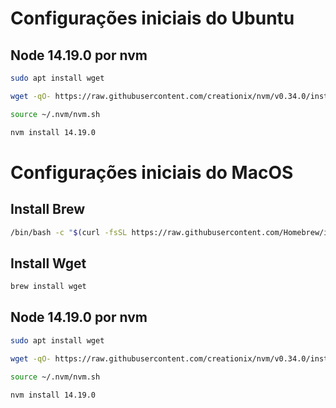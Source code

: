 
# Configurações iniciais do Ubuntu


## Node 14.19.0 por nvm

```bash 
sudo apt install wget
```
```bash
wget -qO- https://raw.githubusercontent.com/creationix/nvm/v0.34.0/install.sh | bash
```
```bash
source ~/.nvm/nvm.sh
```
```bash
nvm install 14.19.0
```
    

# Configurações iniciais do MacOS

## Install Brew
```bash 
/bin/bash -c "$(curl -fsSL https://raw.githubusercontent.com/Homebrew/install/HEAD/install.sh)"
```
## Install Wget
```bash 
brew install wget
```
## Node 14.19.0 por nvm

```bash 
sudo apt install wget
```
```bash
wget -qO- https://raw.githubusercontent.com/creationix/nvm/v0.34.0/install.sh | bash
```
```bash
source ~/.nvm/nvm.sh
```
```bash
nvm install 14.19.0
```
    
